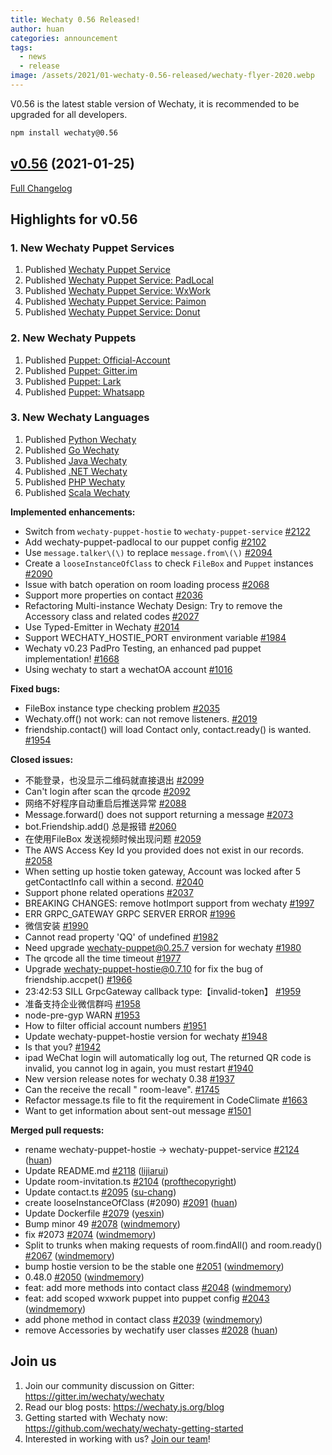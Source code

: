 ```yaml
---
title: Wechaty 0.56 Released!
author: huan
categories: announcement
tags:
  - news
  - release
image: /assets/2021/01-wechaty-0.56-released/wechaty-flyer-2020.webp
---
```


V0.56 is the latest stable version of Wechaty, it is recommended to be upgraded for all developers.

```sh
npm install wechaty@0.56
```

## [v0.56](https://github.com/wechaty/wechaty/tree/v0.56) (2021-01-25)

[Full Changelog](https://github.com/wechaty/wechaty/compare/v0.38...v0.56)

## Highlights for v0.56

### 1. New Wechaty Puppet Services

1. Published [Wechaty Puppet Service](https://wechaty.js.org/2021/01/14/wechaty-puppet-service/)
1. Published [Wechaty Puppet Service: PadLocal](https://wechaty.js.org/2020/10/12/puppet-padlocal-intro/)
1. Published [Wechaty Puppet Service: WxWork](https://wechaty.js.org/2020/12/07/puppet-wxwork-beta-release/)
1. Published [Wechaty Puppet Service: Paimon](https://wechaty.js.org/docs/puppet-services/paimon)
1. Published [Wechaty Puppet Service: Donut](https://wechaty.js.org/docs/puppet-services/donut)

### 2. New Wechaty Puppets

1. Published [Puppet: Official-Account](https://wechaty.js.org/2020/11/01/wechaty-puppet-oa-released/)
1. Published [Puppet: Gitter.im](https://wechaty.js.org/2020/08/23/wechaty-puppet-gitter/)
1. Published [Puppet: Lark](https://wechaty.js.org/2020/09/30/wechaty-puppet-lark-final-blog/)
1. Published [Puppet: Whatsapp](https://github.com/wechaty/wechaty-puppet-whatsapp)

### 3. New Wechaty Languages

1. Published [Python Wechaty](https://wechaty.js.org/2020/06/17/python-wechaty-beta-released/)
1. Published [Go Wechaty](https://wechaty.js.org/2020/06/29/go-wechaty-beta-released/)
1. Published [Java Wechaty](https://wechaty.js.org/2020/06/15/java-wechaty-beta-release/)
1. Published [.NET Wechaty](https://wechaty.js.org/2020/12/31/dotnet-wechaty-getting-start/)
1. Published [PHP Wechaty](https://github.com/wechaty/php-wechaty)
1. Published [Scala Wechaty](https://github.com/wechaty/scala-wechaty)

**Implemented enhancements:**

- Switch from `wechaty-puppet-hostie` to `wechaty-puppet-service` [\#2122](https://github.com/wechaty/wechaty/issues/2122)
- Add wechaty-puppet-padlocal to our puppet config [\#2102](https://github.com/wechaty/wechaty/issues/2102)
- Use `message.talker\(\)` to replace `message.from\(\)` [\#2094](https://github.com/wechaty/wechaty/issues/2094)
- Create a `looseInstanceOfClass` to check `FileBox` and `Puppet` instances [\#2090](https://github.com/wechaty/wechaty/issues/2090)
- Issue with batch operation on room loading process [\#2068](https://github.com/wechaty/wechaty/issues/2068)
- Support more properties on contact [\#2036](https://github.com/wechaty/wechaty/issues/2036)
- Refactoring Multi-instance Wechaty Design: Try to remove the Accessory class and related codes [\#2027](https://github.com/wechaty/wechaty/issues/2027)
- Use Typed-Emitter in Wechaty [\#2014](https://github.com/wechaty/wechaty/issues/2014)
- Support WECHATY\_HOSTIE\_PORT environment variable [\#1984](https://github.com/wechaty/wechaty/issues/1984)
- Wechaty v0.23 PadPro Testing, an enhanced pad puppet implementation!  [\#1668](https://github.com/wechaty/wechaty/issues/1668)
- Using wechaty to start a wechatOA account [\#1016](https://github.com/wechaty/wechaty/issues/1016)

**Fixed bugs:**

- FileBox instance type checking problem [\#2035](https://github.com/wechaty/wechaty/issues/2035)
- Wechaty.off\(\) not work: can not remove listeners. [\#2019](https://github.com/wechaty/wechaty/issues/2019)
- friendship.contact\(\) will load Contact only, contact.ready\(\) is wanted. [\#1954](https://github.com/wechaty/wechaty/issues/1954)

**Closed issues:**

- 不能登录，也没显示二维码就直接退出 [\#2099](https://github.com/wechaty/wechaty/issues/2099)
- Can't login after scan the qrcode [\#2092](https://github.com/wechaty/wechaty/issues/2092)
- 网络不好程序自动重启后推送异常 [\#2088](https://github.com/wechaty/wechaty/issues/2088)
- Message.forward\(\) does not support returning a message [\#2073](https://github.com/wechaty/wechaty/issues/2073)
- bot.Friendship.add\(\) 总是报错 [\#2060](https://github.com/wechaty/wechaty/issues/2060)
- 在使用FileBox 发送视频时候出现问题 [\#2059](https://github.com/wechaty/wechaty/issues/2059)
- The AWS Access Key Id you provided does not exist in our records. [\#2058](https://github.com/wechaty/wechaty/issues/2058)
- When setting up hostie token gateway,  Account was locked after 5 getContactInfo call within a second. [\#2040](https://github.com/wechaty/wechaty/issues/2040)
- Support phone related operations [\#2037](https://github.com/wechaty/wechaty/issues/2037)
- BREAKING CHANGES: remove hotImport support from wechaty [\#1997](https://github.com/wechaty/wechaty/issues/1997)
- ERR GRPC\_GATEWAY GRPC SERVER ERROR [\#1996](https://github.com/wechaty/wechaty/issues/1996)
- 微信安装 [\#1990](https://github.com/wechaty/wechaty/issues/1990)
- Cannot read property 'QQ' of undefined [\#1982](https://github.com/wechaty/wechaty/issues/1982)
- Need upgrade wechaty-puppet@0.25.7 version for wechaty [\#1980](https://github.com/wechaty/wechaty/issues/1980)
- The qrcode all the time timeout [\#1977](https://github.com/wechaty/wechaty/issues/1977)
- Upgrade wechaty-puppet-hostie@0.7.10 for fix the bug of friendship.accpet\(\) [\#1966](https://github.com/wechaty/wechaty/issues/1966)
- 23:42:53 SILL GrpcGateway callback type:【invalid-token】 [\#1959](https://github.com/wechaty/wechaty/issues/1959)
- 准备支持企业微信群吗 [\#1958](https://github.com/wechaty/wechaty/issues/1958)
- node-pre-gyp WARN  [\#1953](https://github.com/wechaty/wechaty/issues/1953)
- How to filter official account numbers [\#1951](https://github.com/wechaty/wechaty/issues/1951)
- Update wechaty-puppet-hostie version for wechaty [\#1948](https://github.com/wechaty/wechaty/issues/1948)
- Is that you? [\#1942](https://github.com/wechaty/wechaty/issues/1942)
- ipad WeChat login will automatically log out, The returned QR code is invalid, you cannot log in again, you must restart [\#1940](https://github.com/wechaty/wechaty/issues/1940)
- New version release notes for wechaty 0.38 [\#1937](https://github.com/wechaty/wechaty/issues/1937)
- Can the receive the recall " room-leave". [\#1745](https://github.com/wechaty/wechaty/issues/1745)
- Refactor message.ts file to fit the requirement in CodeClimate [\#1663](https://github.com/wechaty/wechaty/issues/1663)
- Want to get information about sent-out message [\#1501](https://github.com/wechaty/wechaty/issues/1501)

**Merged pull requests:**

- rename wechaty-puppet-hostie -\> wechaty-puppet-service [\#2124](https://github.com/wechaty/wechaty/pull/2124) ([huan](https://github.com/huan))
- Update README.md [\#2118](https://github.com/wechaty/wechaty/pull/2118) ([lijiarui](https://github.com/lijiarui))
- Update room-invitation.ts [\#2104](https://github.com/wechaty/wechaty/pull/2104) ([profthecopyright](https://github.com/profthecopyright))
- Update contact.ts [\#2095](https://github.com/wechaty/wechaty/pull/2095) ([su-chang](https://github.com/su-chang))
- create looseInstanceOfClass \(\#2090\) [\#2091](https://github.com/wechaty/wechaty/pull/2091) ([huan](https://github.com/huan))
- Update Dockerfile [\#2079](https://github.com/wechaty/wechaty/pull/2079) ([yesxin](https://github.com/yesxin))
- Bump minor 49 [\#2078](https://github.com/wechaty/wechaty/pull/2078) ([windmemory](https://github.com/windmemory))
- fix \#2073 [\#2074](https://github.com/wechaty/wechaty/pull/2074) ([windmemory](https://github.com/windmemory))
- Split to trunks when making requests of room.findAll\(\) and room.ready\(\) [\#2067](https://github.com/wechaty/wechaty/pull/2067) ([windmemory](https://github.com/windmemory))
- bump hostie version to be the stable one [\#2051](https://github.com/wechaty/wechaty/pull/2051) ([windmemory](https://github.com/windmemory))
- 0.48.0 [\#2050](https://github.com/wechaty/wechaty/pull/2050) ([windmemory](https://github.com/windmemory))
- feat: add more methods into contact class [\#2048](https://github.com/wechaty/wechaty/pull/2048) ([windmemory](https://github.com/windmemory))
- feat: add scoped wxwork puppet into puppet config [\#2043](https://github.com/wechaty/wechaty/pull/2043) ([windmemory](https://github.com/windmemory))
- add phone method in contact class [\#2039](https://github.com/wechaty/wechaty/pull/2039) ([windmemory](https://github.com/windmemory))
- remove Accessories by wechatify user classes [\#2028](https://github.com/wechaty/wechaty/pull/2028) ([huan](https://github.com/huan))

## Join us

1. Join our community discussion on Gitter: <https://gitter.im/wechaty/wechaty>
1. Read our blog posts: <https://wechaty.js.org/blog>
1. Getting started with Wechaty now: <https://github.com/wechaty/wechaty-getting-started>
1. Interested in working with us? [Join our team](https://chatie.breezy.hr/)!

